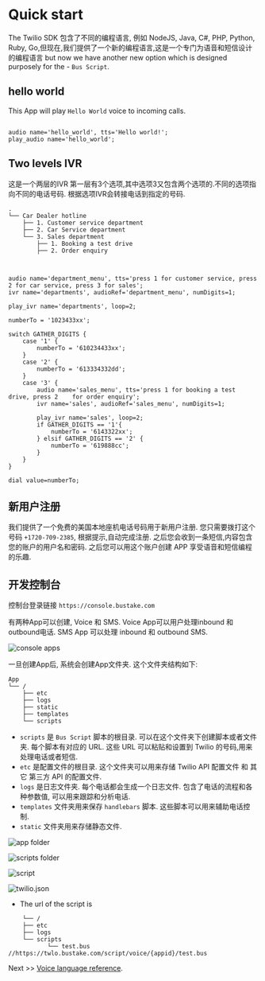 # Quick start

The Twilio SDK 包含了不同的编程语言, 例如 NodeJS, Java, C#, PHP, Python, Ruby, Go,但现在,我们提供了一个新的编程语言,这是一个专门为语音和短信设计的编程语言
 but now we have another new option which is designed purposely for the  - `Bus Script`.

## hello world

This App will play `Hello World` voice to incoming calls.

```bustake script

audio name='hello_world', tts='Hello world!';
play_audio name='hello_world';

```


## Two levels IVR

这是一个两层的IVR 第一层有3个选项,其中选项3又包含两个选项的.不同的选项指向不同的电话号码. 根据选项IVR会转接电话到指定的号码.


```Call Flow Graph
.
└── Car Dealer hotline
    ├── 1. Customer service department
    ├── 2. Car Service department
    └── 3. Sales department
        ├── 1. Booking a test drive
        ├── 2. Order enquiry
```



```bustake


audio name='department_menu', tts='press 1 for customer service, press 2 for car service, press 3 for sales';
ivr name='departments', audioRef='department_menu', numDigits=1;

play_ivr name='departments', loop=2;

numberTo = '1023433xx';

switch GATHER_DIGITS {
    case '1' {
        numberTo = '610234433xx';
    }
    case '2' {
        numberTo = '613334332dd';
    }
    case '3' {
        audio name='sales_menu', tts='press 1 for booking a test drive, press 2    for order enquiry';
        ivr name='sales', audioRef='sales_menu', numDigits=1;

        play_ivr name='sales', loop=2;
        if GATHER_DIGITS == '1'{
            numberTo = '6143322xx';
        } elsif GATHER_DIGITS == '2' {
            numberTo = '619888cc';
        }
    }
}

dial value=numberTo;

```


## 新用户注册

我们提供了一个免费的美国本地座机电话号码用于新用户注册. 您只需要拨打这个号码 `+1720-709-2385`, 根据提示,自动完成注册. 之后您会收到一条短信,内容包含您的账户的用户名和密码. 之后您可以用这个账户创建 APP 享受语音和短信编程的乐趣.


## 开发控制台

控制台登录链接  `https://console.bustake.com`

有两种App可以创建, Voice 和 SMS. Voice App可以用户处理inbound 和 outbound电话. SMS App 可以处理 inbound 和 outbound SMS.

![console apps](https://raw.githubusercontent.com/jaynsw/bustake-site/main/docs/images/apps.png)

一旦创建App后, 系统会创建App文件夹. 这个文件夹结构如下:



```
App
└── /
    ├── etc
    ├── logs
    ├── static
    ├── templates
    └── scripts
```

- `scripts` 是  `Bus Script` 脚本的根目录. 可以在这个文件夹下创建脚本或者文件夹. 每个脚本有对应的 URL. 这些 URL 可以粘贴和设置到 Twilio 的号码,用来处理电话或者短信.
- `etc` 是配置文件的根目录. 这个文件夹可以用来存储 Twilio API 配置文件 和 其它 第三方 API 的配置文件.
- `logs` 是日志文件夹. 每个电话都会生成一个日志文件. 包含了电话的流程和各种参数值, 可以用来跟踪和分析电话.
- `templates` 文件夹用来保存 `handlebars` 脚本. 这些脚本可以用来辅助电话控制.
- `static` 文件夹用来存储静态文件.

![app folder](https://raw.githubusercontent.com/jaynsw/bustake-site/main/docs/images/app-folder.png)

![scripts folder](https://raw.githubusercontent.com/jaynsw/bustake-site/main/docs/images/scripts-folder.png)

![script](https://raw.githubusercontent.com/jaynsw/bustake-site/main/docs/images/script.png)

![twilio.json](https://raw.githubusercontent.com/jaynsw/bustake-site/main/docs/images/twilio-json.png)



- The url of the script is
```
    └── /
    ├── etc
    ├── logs
    └── scripts
           └── test.bus    //https://twlo.bustake.com/script/voice/{appid}/test.bus

```



Next >> [Voice language reference](voice-language.md).